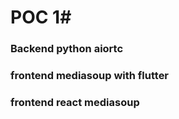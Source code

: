 # POC 1#

### Backend python aiortc ##


### frontend mediasoup with flutter ###

### frontend react mediasoup ###

